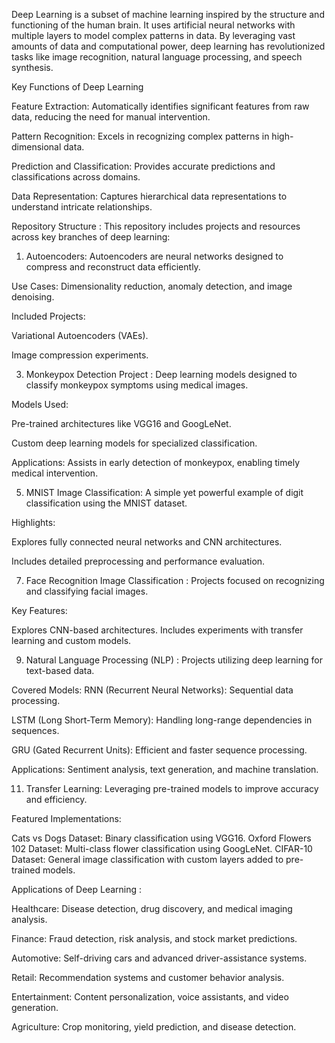 Deep Learning is a subset of machine learning inspired by the structure and functioning of the human brain. It uses artificial neural networks with multiple layers to model complex patterns in data. By leveraging vast amounts of data and computational power, deep learning has revolutionized tasks like image recognition, natural language processing, and speech synthesis.

Key Functions of Deep Learning

Feature Extraction: Automatically identifies significant features from raw data, reducing the need for manual intervention.

Pattern Recognition: Excels in recognizing complex patterns in high-dimensional data.

Prediction and Classification: Provides accurate predictions and classifications across domains.

Data Representation: Captures hierarchical data representations to understand intricate relationships.

Repository Structure : This repository includes projects and resources across key branches of deep learning:


1. Autoencoders: Autoencoders are neural networks designed to compress and reconstruct data efficiently.

Use Cases: Dimensionality reduction, anomaly detection, and image denoising.

Included Projects:

Variational Autoencoders (VAEs).

Image compression experiments.


3. Monkeypox Detection Project : Deep learning models designed to classify monkeypox symptoms using medical images.

Models Used:

Pre-trained architectures like VGG16 and GoogLeNet.

Custom deep learning models for specialized classification.

Applications: Assists in early detection of monkeypox, enabling timely medical intervention.



5. MNIST Image Classification: A simple yet powerful example of digit classification using the MNIST dataset.
   
Highlights:

Explores fully connected neural networks and CNN architectures.

Includes detailed preprocessing and performance evaluation.


7. Face Recognition Image Classification : 
Projects focused on recognizing and classifying facial images.

Key Features:

Explores CNN-based architectures.
Includes experiments with transfer learning and custom models.


9. Natural Language Processing (NLP) : 
Projects utilizing deep learning for text-based data.

Covered Models: 
RNN (Recurrent Neural Networks): Sequential data processing.

LSTM (Long Short-Term Memory): Handling long-range dependencies in sequences.

GRU (Gated Recurrent Units): Efficient and faster sequence processing.

Applications: Sentiment analysis, text generation, and machine translation.


11. Transfer Learning: Leveraging pre-trained models to improve accuracy and efficiency.
  
Featured Implementations: 

Cats vs Dogs Dataset: Binary classification using VGG16.
Oxford Flowers 102 Dataset: Multi-class flower classification using GoogLeNet.
CIFAR-10 Dataset: General image classification with custom layers added to pre-trained models.


Applications of Deep Learning : 


Healthcare: Disease detection, drug discovery, and medical imaging analysis.

Finance: Fraud detection, risk analysis, and stock market predictions.

Automotive: Self-driving cars and advanced driver-assistance systems.

Retail: Recommendation systems and customer behavior analysis.

Entertainment: Content personalization, voice assistants, and video generation.

Agriculture: Crop monitoring, yield prediction, and disease detection.
